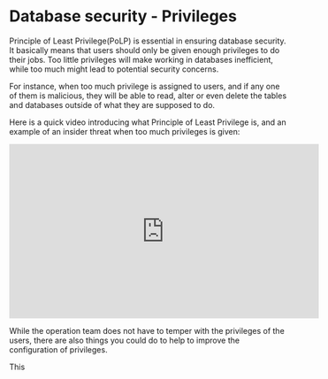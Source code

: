 # Database security - Privileges

Principle of Least Privilege(PoLP) is essential in ensuring database security. It basically means that users should only be given enough privileges to do their jobs. Too little privileges will make working in databases inefficient, while too much might lead to potential security concerns. 

For instance, when too much privilege is assigned to users, and if any one of them is malicious, they will be able to read, alter or even delete the tables and databases outside of what they are supposed to do. 

Here is a quick video introducing what Principle of Least Privilege is, and an example of an insider threat when too much privileges is given:
<iframe width="560" height="315" src="https://www.youtube-nocookie.com/embed/mw9fN9mlUS4" frameborder="0" allow="accelerometer; autoplay; encrypted-media; gyroscope; picture-in-picture" allowfullscreen></iframe> 

While the operation team does not have to temper with the privileges of the users, there are also things you could do to help to improve the configuration of privileges.

This 
